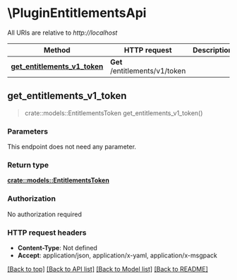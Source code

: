 # \PluginEntitlementsApi

All URIs are relative to *http://localhost*

Method | HTTP request | Description
------------- | ------------- | -------------
[**get_entitlements_v1_token**](PluginEntitlementsApi.md#get_entitlements_v1_token) | **Get** /entitlements/v1/token | 



## get_entitlements_v1_token

> crate::models::EntitlementsToken get_entitlements_v1_token()


### Parameters

This endpoint does not need any parameter.

### Return type

[**crate::models::EntitlementsToken**](EntitlementsToken.md)

### Authorization

No authorization required

### HTTP request headers

- **Content-Type**: Not defined
- **Accept**: application/json, application/x-yaml, application/x-msgpack

[[Back to top]](#) [[Back to API list]](../README.md#documentation-for-api-endpoints) [[Back to Model list]](../README.md#documentation-for-models) [[Back to README]](../README.md)

